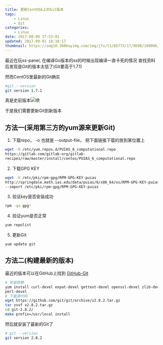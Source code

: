```yaml
---
title: 更新CentOS6上的Git版本
tags:
    - Linux
    - Git
categories:
    - Linux
date: 2017-08-09 17:53:01
updated: 2017-09-01 18:18:17
thumbnail: https://img10.360buyimg.com/img/jfs/t1/65773/17/9698/109096/5d73b663Ea10c0404/1b8eda7d63aa195f.png
---
```

最近在玩ss-panel, 在编译Go版本的ss的时候出现编译一直卡死的情况
查找资料后发现是Git的版本太低了(Git要高于1.7.1)

<!--more-->


然而CentOS里最新的Git确实
```bash
#git --version
git version 1.7.1
```

真是史前版本![喷][1]

于是我们需要更新Git到新版本

  [1]: https://publish.indexyz.me/images/2016/05/1334795755.png


<!--more-->

## 方法一(采用第三方的yum源来更新Git)
1. 下载repo， -o 也就是 --output-file， 把下面链接下载的放到某位置上
```bash
wget -O /etc/yum.repos.d/PUIAS_6_computational.repo
https://gitlab.com/gitlab-org/gitlab-
recipes/raw/master/install/centos/PUIAS_6_computational.repo
```
2. 下载GPG KEY
```bash
wget -O /etc/pki/rpm-gpg/RPM-GPG-KEY-puias
http://springdale.math.ias.edu/data/puias/6/x86_64/os/RPM-GPG-KEY-puias && rpm
--import /etc/pki/rpm-gpg/RPM-GPG-KEY-puias
```
3. 验证key是否安装成功
```bash
rpm -qa gpg*
```
4. 验证yum是否正常
 ```bash
yum repolist
```
5. 更新Git
```bash
yum update git
```
## 方法二(构建最新的版本)
最近的版本可以在GitHub上找到 [GitHub-Git](https://github.com/git/git/)
```bash
# 安装依赖
yum install curl-devel expat-devel gettext-devel openssl-devel zlib-devel
perl-devel
# 下载源代码
wget https://github.com/git/git/archive/v2.8.2.tar.gz
tar zxvf v2.8.2.tar.gz
cd git-2.8.2/
make prefix=/usr/local install
```
然后就安装了最新的Git了
```bash
# git --version
git version 2.8.2
```
